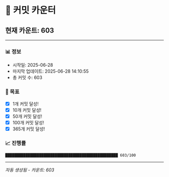 # 🔢 커밋 카운터

## 현재 카운트: 603

---

### 📊 정보
- 시작일: 2025-06-28
- 마지막 업데이트: 2025-06-28 14:10:55
- 총 커밋 수: 603

### 🎯 목표
- [x] 1개 커밋 달성!
- [x] 10개 커밋 달성!
- [x] 50개 커밋 달성!
- [x] 100개 커밋 달성!
- [x] 365개 커밋 달성!

### 📈 진행률
```
██████████████████████████████████████████████████ 603/100
```

---
*자동 생성됨 - 카운트: 603*
